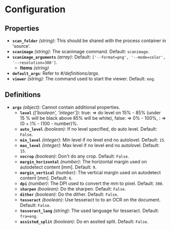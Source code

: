 # Configuration

## Properties

- **`scan_folder`** *(string)*: This should be shared with the process container in 'source'.
- **`scanimage`** *(string)*: The scanimage command. Default: `scanimage`.
- **`scanimage_arguments`** *(array)*: Default: `['--format=png', '--mode=color', '--resolution=300']`.
  - **Items** *(string)*
- **`default_args`**: Refer to *#/definitions/args*.
- **`viewer`** *(string)*: The command used to start the viewer. Default: `eog`.
## Definitions

- **`args`** *(object)*: Cannot contain additional properties.
  - **`level`** *(['boolean', 'integer'])*: true: => do level on 15% - 85% (under 15 % will be black above 85% will be white), false: => 0% - 100%, <number>: => (0 + <number>)% - (100 - number)%.
  - **`auto_level`** *(boolean)*: If no level specified, do auto level. Default: `False`.
  - **`min_level`** *(integer)*: Min level if no level end no autolovel. Default: `15`.
  - **`max_level`** *(integer)*: Max level if no level end no autolovel. Default: `15`.
  - **`nocrop`** *(boolean)*: Don't do any crop. Default: `False`.
  - **`margin_horizontal`** *(number)*: The horizontal margin used on autodetect content [mm]. Default: `9`.
  - **`margin_vertical`** *(number)*: The vertical margin used on autodetect content [mm]. Default: `6`.
  - **`dpi`** *(number)*: The DPI used to convert the mm to pixel. Default: `300`.
  - **`sharpen`** *(boolean)*: Do the sharpen. Default: `False`.
  - **`dither`** *(boolean)*: Do the dither. Default: `False`.
  - **`tesseract`** *(boolean)*: Use tesseract to to an OCR on the document. Default: `False`.
  - **`tesseract_lang`** *(string)*: The used language for tesseract. Default: `fra+eng`.
  - **`assisted_split`** *(boolean)*: Do en assited split. Default: `False`.
